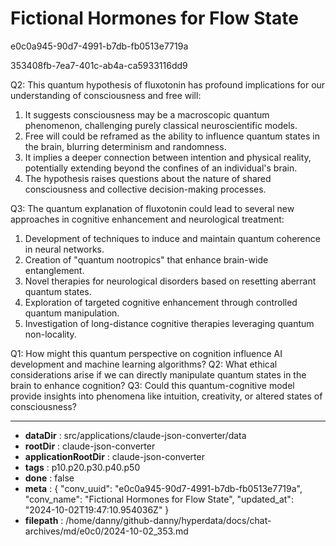 # Fictional Hormones for Flow State

e0c0a945-90d7-4991-b7db-fb0513e7719a

353408fb-7ea7-401c-ab4a-ca5933116dd9

 Q2: This quantum hypothesis of fluxotonin has profound implications for our understanding of consciousness and free will:

1. It suggests consciousness may be a macroscopic quantum phenomenon, challenging purely classical neuroscientific models.
2. Free will could be reframed as the ability to influence quantum states in the brain, blurring determinism and randomness.
3. It implies a deeper connection between intention and physical reality, potentially extending beyond the confines of an individual's brain.
4. The hypothesis raises questions about the nature of shared consciousness and collective decision-making processes.

Q3: The quantum explanation of fluxotonin could lead to several new approaches in cognitive enhancement and neurological treatment:

1. Development of techniques to induce and maintain quantum coherence in neural networks.
2. Creation of "quantum nootropics" that enhance brain-wide entanglement.
3. Novel therapies for neurological disorders based on resetting aberrant quantum states.
4. Exploration of targeted cognitive enhancement through controlled quantum manipulation.
5. Investigation of long-distance cognitive therapies leveraging quantum non-locality.

Q1: How might this quantum perspective on cognition influence AI development and machine learning algorithms?
Q2: What ethical considerations arise if we can directly manipulate quantum states in the brain to enhance cognition?
Q3: Could this quantum-cognitive model provide insights into phenomena like intuition, creativity, or altered states of consciousness?

---

* **dataDir** : src/applications/claude-json-converter/data
* **rootDir** : claude-json-converter
* **applicationRootDir** : claude-json-converter
* **tags** : p10.p20.p30.p40.p50
* **done** : false
* **meta** : {
  "conv_uuid": "e0c0a945-90d7-4991-b7db-fb0513e7719a",
  "conv_name": "Fictional Hormones for Flow State",
  "updated_at": "2024-10-02T19:47:10.954036Z"
}
* **filepath** : /home/danny/github-danny/hyperdata/docs/chat-archives/md/e0c0/2024-10-02_353.md